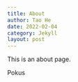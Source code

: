 ```yaml
---
title: About
author: Tao He
date: 2022-02-04
category: Jekyll
layout: post
---
```


This is an about page.

Pokus
